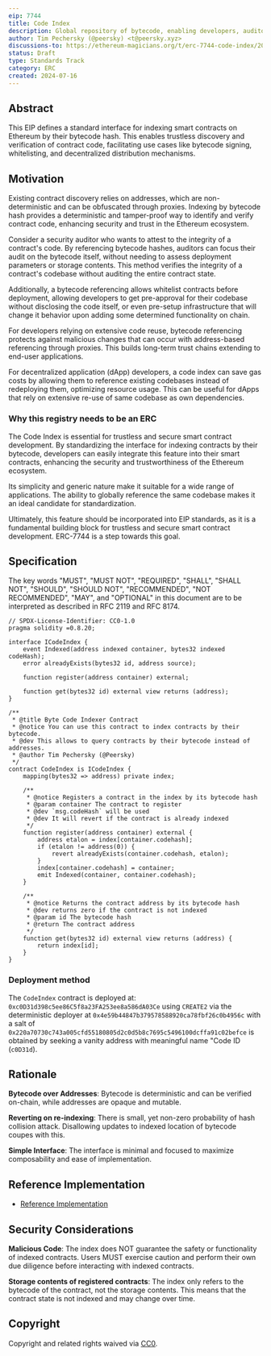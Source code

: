 ```yaml
---
eip: 7744
title: Code Index
description: Global repository of bytecode, enabling developers, auditors, and researchers to find, analyze, and reuse bytecode efficiently.
author: Tim Pechersky (@peersky) <t@peersky.xyz>
discussions-to: https://ethereum-magicians.org/t/erc-7744-code-index/20569
status: Draft
type: Standards Track
category: ERC
created: 2024-07-16
---
```


## Abstract

This EIP defines a standard interface for indexing smart contracts on Ethereum by their bytecode hash. This enables trustless discovery and verification of contract code, facilitating use cases like bytecode signing, whitelisting, and decentralized distribution mechanisms.

## Motivation

Existing contract discovery relies on addresses, which are non-deterministic and can be obfuscated through proxies. Indexing by bytecode hash provides a deterministic and tamper-proof way to identify and verify contract code, enhancing security and trust in the Ethereum ecosystem.

Consider a security auditor who wants to attest to the integrity of a contract's code. By referencing bytecode hashes, auditors can focus their audit on the bytecode itself, without needing to assess deployment parameters or storage contents. This method verifies the integrity of a contract's codebase without auditing the entire contract state.

Additionally, a bytecode referencing allows whitelist contracts before deployment, allowing developers to get pre-approval for their codebase without disclosing the code itself, or even pre-setup infrastructure that will change it behavior upon adding some determined functionality on chain.

For developers relying on extensive code reuse, bytecode referencing protects against malicious changes that can occur with address-based referencing through proxies. This builds long-term trust chains extending to end-user applications.

For decentralized application (dApp) developers, a code index can save gas costs by allowing them to reference existing codebases instead of redeploying them, optimizing resource usage. This can be useful for dApps that rely on extensive re-use of same codebase as own dependencies.

### Why this registry needs to be an ERC

The Code Index is essential for trustless and secure smart contract development. By standardizing the interface for indexing contracts by their bytecode, developers can easily integrate this feature into their smart contracts, enhancing the security and trustworthiness of the Ethereum ecosystem.

Its simplicity and generic nature make it suitable for a wide range of applications. The ability to globally reference the same codebase makes it an ideal candidate for standardization.

Ultimately, this feature should be incorporated into EIP standards, as it is a fundamental building block for trustless and secure smart contract development. ERC-7744 is a step towards this goal.


## Specification

The key words "MUST", "MUST NOT", "REQUIRED", "SHALL", "SHALL NOT", "SHOULD", "SHOULD NOT", "RECOMMENDED", "NOT RECOMMENDED", "MAY", and "OPTIONAL" in this document are to be interpreted as described in RFC 2119 and RFC 8174.

```solidity
// SPDX-License-Identifier: CC0-1.0
pragma solidity =0.8.20;

interface ICodeIndex {
    event Indexed(address indexed container, bytes32 indexed codeHash);
    error alreadyExists(bytes32 id, address source);

    function register(address container) external;

    function get(bytes32 id) external view returns (address);
}

/**
 * @title Byte Code Indexer Contract
 * @notice You can use this contract to index contracts by their bytecode.
 * @dev This allows to query contracts by their bytecode instead of addresses.
 * @author Tim Pechersky (@Peersky)
 */
contract CodeIndex is ICodeIndex {
    mapping(bytes32 => address) private index;

    /**
     * @notice Registers a contract in the index by its bytecode hash
     * @param container The contract to register
     * @dev `msg.codeHash` will be used
     * @dev It will revert if the contract is already indexed
     */
    function register(address container) external {
        address etalon = index[container.codehash];
        if (etalon != address(0)) {
            revert alreadyExists(container.codehash, etalon);
        }
        index[container.codehash] = container;
        emit Indexed(container, container.codehash);
    }

    /**
     * @notice Returns the contract address by its bytecode hash
     * @dev returns zero if the contract is not indexed
     * @param id The bytecode hash
     * @return The contract address
     */
    function get(bytes32 id) external view returns (address) {
        return index[id];
    }
}

```

### Deployment method

The `CodeIndex` contract is deployed at: `0xc0D31d398c5ee86C5f8a23FA253ee8a586dA03Ce` using `CREATE2` via the deterministic deployer at `0x4e59b44847b379578588920ca78fbf26c0b4956c` with a salt of `0x220a70730c743a005cfd55180805d2c0d5b8c7695c5496100dcffa91c02befce` is obtained by seeking a vanity address with meaningful name "Code ID (`c0D31d`).

## Rationale

**Bytecode over Addresses**: Bytecode is deterministic and can be verified on-chain, while addresses are opaque and mutable.

**Reverting on re-indexing**: There is small, yet non-zero probability of hash collision attack. Disallowing updates to indexed location of bytecode coupes with this.

**Simple Interface**: The interface is minimal and focused to maximize composability and ease of implementation.

## Reference Implementation

- [Reference Implementation](../assets/eip-7744/README.md)

## Security Considerations

**Malicious Code**: The index does NOT guarantee the safety or functionality of indexed contracts. Users MUST exercise caution and perform their own due diligence before interacting with indexed contracts.

**Storage contents of registered contracts**: The index only refers to the bytecode of the contract, not the storage contents. This means that the contract state is not indexed and may change over time.

## Copyright

Copyright and related rights waived via [CC0](../LICENSE.md).
